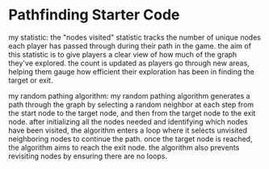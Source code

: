 # Pathfinding Starter Code

my statistic:
    the "nodes visited" statistic tracks the number of unique nodes each player has passed through during their path in the game. the aim of this statistic is to give players a clear view of how much of the graph they've explored. the count is updated as players go through new areas, helping them gauge how efficient their exploration has been in finding the target or exit.

my random pathing algorithm:
    my random pathing algorithm generates a path through the graph by selecting a random neighbor at each step from the start node to the target node, and then from the target node to the exit node. after initializing all the nodes needed and identifying which nodes have been visited, the algorithm enters a loop where it selects unvisited neighboring nodes to continue the path. once the target node is reached, the algorithm aims to reach the exit node. the algorithm also prevents revisiting nodes by ensuring there are no loops. 